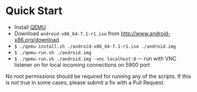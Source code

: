 # Quick Start

- Install [QEMU]
- Download `android-x86_64-7.1-r1.iso` from http://www.android-x86.org/download
- `$ ./qemu-install.sh ./android-x86_64-7.1-r1.iso ./android.img`
- `$ ./qemu-run.sh ./android.img`
- `$ ./qemu-run.sh ./android.img -vnc localhost:0` -- run with VNC listener on for local incoming connections on 5900 port

No root permissions should be required for running any of the scripts. If this is not true in some cases, please submit a fix with a Pull Request.

[QEMU]: https://www.qemu.org/
